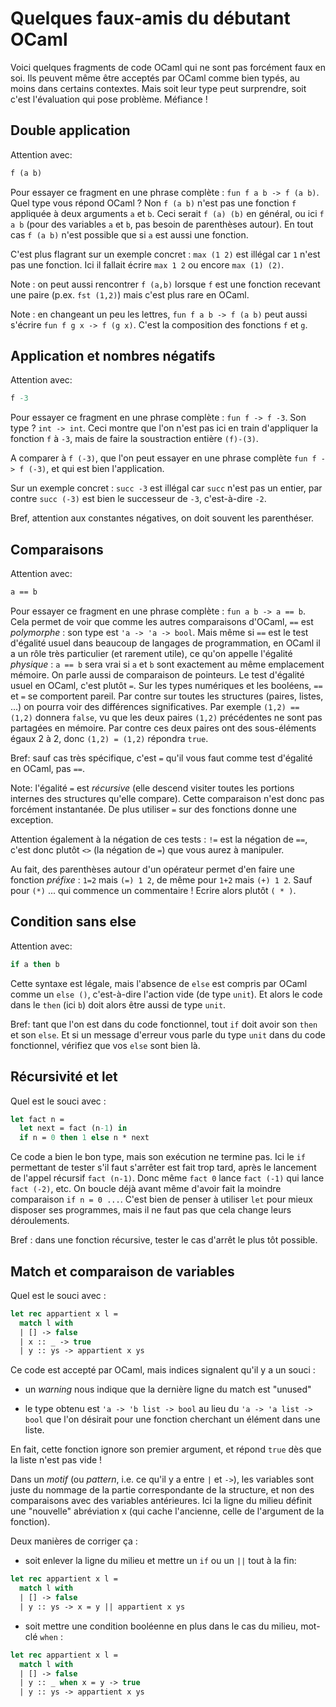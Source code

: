 Quelques faux-amis du débutant OCaml
====================================

Voici quelques fragments de code OCaml qui ne sont pas forcément faux
en soi. Ils peuvent même être acceptés par OCaml comme bien typés, au
moins dans certains contextes. Mais soit leur type peut surprendre,
soit c'est l'évaluation qui pose problème. Méfiance !

## Double application

Attention avec:
```ocaml
f (a b)
```

Pour essayer ce fragment en une phrase complète : `fun f a b -> f (a b)`.
Quel type vous répond OCaml ? Non `f (a b)` n'est pas une fonction `f`
appliquée à deux arguments `a` et `b`. Ceci serait `f (a) (b)` en général,
ou ici `f a b` (pour des variables `a` et `b`, pas besoin de parenthèses
autour). En tout cas `f (a b)` n'est possible que si `a` est aussi une fonction. 

C'est plus flagrant sur un exemple concret : `max (1 2)` est illégal car `1`
n'est pas une fonction. Ici il fallait écrire `max 1 2` ou encore `max (1) (2)`.

Note : on peut aussi rencontrer `f (a,b)` lorsque `f` est une fonction
recevant une paire (p.ex. `fst (1,2)`) mais c'est plus rare en OCaml.

Note : en changeant un peu les lettres, `fun f a b -> f (a b)` peut aussi
s'écrire `fun f g x -> f (g x)`. C'est la composition des fonctions `f` et `g`.


## Application et nombres négatifs

Attention avec:
```ocaml
f -3
```

Pour essayer ce fragment en une phrase complète : `fun f -> f -3`.
Son type ? `int -> int`. Ceci montre que l'on n'est pas ici en train d'appliquer
la fonction `f` à `-3`, mais de faire la soustraction entière `(f)-(3)`.

A comparer à `f (-3)`, que l'on peut essayer en une phrase complète `fun f -> f (-3)`,
et qui est bien l'application.

Sur un exemple concret : `succ -3` est illégal car `succ` n'est pas un entier,
par contre `succ (-3)` est bien le successeur de `-3`, c'est-à-dire `-2`.

Bref, attention aux constantes négatives, on doit souvent les parenthéser.


## Comparaisons

Attention avec:
```ocaml
a == b
```

Pour essayer ce fragment en une phrase complète : `fun a b -> a == b`.
Cela permet de voir que comme les autres comparaisons d'OCaml, `==`
est *polymorphe* : son type est `'a -> 'a -> bool`. Mais même si `==`
est le test d'égalité usuel dans beaucoup de langages de
programmation, en OCaml il a un rôle très particulier (et rarement
utile), ce qu'on appelle l'égalité *physique* : `a == b` sera vrai si
`a` et `b` sont exactement au même emplacement mémoire. On parle aussi
de comparaison de pointeurs. Le test d'égalité usuel en OCaml, c'est
plutôt `=`. Sur les types numériques et les booléens, `==` et `=` se
comportent pareil. Par contre sur toutes les structures (paires,
listes, ...)  on pourra voir des différences significatives. Par
exemple `(1,2) == (1,2)` donnera `false`, vu que les deux paires
`(1,2)` précédentes ne sont pas partagées en mémoire. Par contre ces
deux paires ont des sous-éléments égaux 2 à 2, donc `(1,2) = (1,2)`
répondra `true`.

Bref: sauf cas très spécifique, c'est `=` qu'il vous faut comme test d'égalité
en OCaml, pas `==`.

Note: l'égalité `=` est *récursive* (elle descend visiter toutes les portions
internes des structures qu'elle compare). Cette comparaison n'est donc pas forcément
instantanée. De plus utiliser `=` sur des fonctions donne une exception.

Attention également à la négation de ces tests : `!=` est la négation de `==`, c'est
donc plutôt `<>` (la négation de `=`) que vous aurez à manipuler.

Au fait, des parenthèses autour d'un opérateur permet d'en faire une fonction *préfixe* : 
`1=2` mais `(=) 1 2`, de même pour `1+2` mais `(+) 1 2`. 
Sauf pour `(*)` ... qui commence un commentaire ! Ecrire alors plutôt `( * )`.

## Condition sans else

Attention avec:
```ocaml
if a then b
```

Cette syntaxe est légale, mais l'absence de `else` est compris par OCaml comme
un `else ()`, c'est-à-dire l'action vide (de type `unit`). Et alors le code
dans le `then` (ici `b`) doit alors être aussi de type `unit`.

Bref: tant que l'on est dans du code fonctionnel, tout `if` doit avoir son `then`
et son `else`. Et si un message d'erreur vous parle du type `unit` dans du code
fonctionnel, vérifiez que vos `else` sont bien là.


## Récursivité et let

Quel est le souci avec :
```ocaml
let fact n =
  let next = fact (n-1) in
  if n = 0 then 1 else n * next
```

Ce code a bien le bon type, mais son exécution ne termine pas. 
Ici le `if` permettant de tester s'il faut s'arrêter est fait trop tard,
après le lancement de l'appel récursif `fact (n-1)`. Donc même `fact 0`
lance `fact (-1)` qui lance `fact (-2)`, etc. On boucle déjà avant même
d'avoir fait la moindre comparaison `if n = 0 ...`.
C'est bien de penser à utiliser `let` pour mieux disposer ses programmes, 
mais il ne faut pas que cela change leurs déroulements.

Bref : dans une fonction récursive, tester le cas d'arrêt le plus tôt possible.

## Match et comparaison de variables

Quel est le souci avec :
```ocaml
let rec appartient x l =
  match l with
  | [] -> false
  | x :: _ -> true
  | y :: ys -> appartient x ys
```

Ce code est accepté par OCaml, mais indices signalent qu'il y a un souci :

 - un *warning* nous indique que la dernière ligne du match est "unused"
 
 - le type obtenu est `'a -> 'b list -> bool` au lieu du `'a -> 'a list -> bool`
   que l'on désirait pour une fonction cherchant un élément dans une liste.

En fait, cette fonction ignore son premier argument, et répond `true` dès
que la liste n'est pas vide !

Dans un *motif* (ou *pattern*, i.e. ce qu'il y a entre `|` et `->`), les variables
sont juste du nommage de la partie correspondante de la structure, et non
des comparaisons avec des variables antérieures. Ici la ligne du milieu définit
une "nouvelle" abréviation x (qui cache l'ancienne, celle de l'argument de la fonction).

Deux manières de corriger ça :
 
  - soit enlever la ligne du milieu et mettre un `if` ou un `||` tout à la fin:

```ocaml
let rec appartient x l =
  match l with
  | [] -> false
  | y :: ys -> x = y || appartient x ys
```
  
  - soit mettre une condition booléenne en plus dans le cas du milieu, mot-clé `when` :

```ocaml
let rec appartient x l =
  match l with
  | [] -> false
  | y :: _ when x = y -> true
  | y :: ys -> appartient x ys
```

